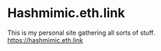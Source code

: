 # Hashmimic.eth.link
This is my personal site gathering all sorts of stuff.
https://hashmimic.eth.link

